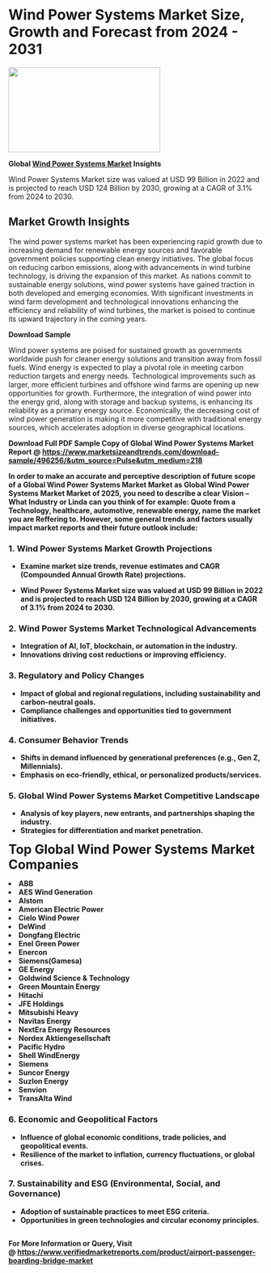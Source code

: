 <H1>Wind Power Systems Market Size, Growth and Forecast from 2024 - 2031</H1><img class="aligncenter size-medium wp-image-584254" src="https://thirdeyenews.in/wp-content/uploads/2024/09/Global-Market-Research-300x168.jpeg" alt="" width="300" height="168" /><p><strong>Global&nbsp;<a href="https://www.marketsizeandtrends.com/download-sample/496256/&amp;utm_source=Pulse&amp;utm_medium=218">Wind Power Systems Market</a> Insights</strong></p><p>Wind Power Systems Market size was valued at USD 99 Billion in 2022 and is projected to reach USD 124 Billion by 2030, growing at a CAGR of 3.1% from 2024 to 2030.</p><p><h2>Market Growth Insights</h2> <p>The wind power systems market has been experiencing rapid growth due to increasing demand for renewable energy sources and favorable government policies supporting clean energy initiatives. The global focus on reducing carbon emissions, along with advancements in wind turbine technology, is driving the expansion of this market. As nations commit to sustainable energy solutions, wind power systems have gained traction in both developed and emerging economies. With significant investments in wind farm development and technological innovations enhancing the efficiency and reliability of wind turbines, the market is poised to continue its upward trajectory in the coming years.</p> <p><strong>Download Sample</strong></p> <p>Wind power systems are poised for sustained growth as governments worldwide push for cleaner energy solutions and transition away from fossil fuels. Wind energy is expected to play a pivotal role in meeting carbon reduction targets and energy needs. Technological improvements such as larger, more efficient turbines and offshore wind farms are opening up new opportunities for growth. Furthermore, the integration of wind power into the energy grid, along with storage and backup systems, is enhancing its reliability as a primary energy source. Economically, the decreasing cost of wind power generation is making it more competitive with traditional energy sources, which accelerates adoption in diverse geographical locations.</p> <p><strong></p><p><span class=""><strong>Download Full PDF Sample Copy of Global Wind Power Systems Market Report</strong> @ <a href="https://www.marketsizeandtrends.com/download-sample/496256/&amp;utm_source=Pulse&amp;utm_medium=218" target="_blank">https://www.marketsizeandtrends.com/download-sample/496256/&amp;utm_source=Pulse&amp;utm_medium=218</a></span></p><p>In order to make an accurate and perceptive description of future scope of a Global&nbsp;Wind Power Systems Market Market as Global&nbsp;Wind Power Systems Market Market of 2025, you need to describe a clear Vision &ndash; What Industry or Linda can you think of for example: Quote from a Technology, healthcare, automotive, renewable energy, name the market you are Reffering to. However, some general trends and factors usually impact market reports and their future outlook include:</p><h3>1.&nbsp;<strong>Wind Power Systems Market Growth Projections</strong></h3><ul><li>Examine market size trends, revenue estimates and CAGR (Compounded Annual Growth Rate) projections.</li><li><p>Wind Power Systems Market size was valued at USD 99 Billion in 2022 and is projected to reach USD 124 Billion by 2030, growing at a CAGR of 3.1% from 2024 to 2030.</p></li></ul><h3>2.&nbsp;<strong>Wind Power Systems Market Technological Advancements</strong></h3><ul><li>Integration of AI, IoT, blockchain, or automation in the industry.</li><li>Innovations driving cost reductions or improving efficiency.</li></ul><h3>3.&nbsp;<strong>Regulatory and Policy Changes</strong></h3><ul><li>Impact of global and regional regulations, including sustainability and carbon-neutral goals.</li><li>Compliance challenges and opportunities tied to government initiatives.</li></ul><h3>4.&nbsp;<strong>Consumer Behavior Trends</strong></h3><ul><li>Shifts in demand influenced by generational preferences (e.g., Gen Z, Millennials).</li><li>Emphasis on eco-friendly, ethical, or personalized products/services.</li></ul><h3>5.&nbsp;<strong>Global Wind Power Systems Market Competitive Landscape</strong></h3><ul><li>Analysis of key players, new entrants, and partnerships shaping the industry.</li><li>Strategies for differentiation and market penetration.</li></ul><p data-pm-slice="1 1 []"><span style="color: inherit; font-family: inherit; font-size: 25px;">Top Global Wind Power Systems Market Companies</span></p><div class="" data-test-id=""><p><li>ABB</li><li> AES Wind Generation</li><li> Alstom</li><li> American Electric Power</li><li> Cielo Wind Power</li><li> DeWind</li><li> Dongfang Electric</li><li> Enel Green Power</li><li> Enercon</li><li> Siemens(Gamesa)</li><li> GE Energy</li><li> Goldwind Science & Technology</li><li> Green Mountain Energy</li><li> Hitachi</li><li> JFE Holdings</li><li> Mitsubishi Heavy</li><li> Navitas Energy</li><li> NextEra Energy Resources</li><li> Nordex Aktiengesellschaft</li><li> Pacific Hydro</li><li> Shell WindEnergy</li><li> Siemens</li><li> Suncor Energy</li><li> Suzlon Energy</li><li> Senvion</li><li> TransAlta Wind</li></p></div><h3>6.&nbsp;<strong>Economic and Geopolitical Factors</strong></h3><ul><li>Influence of global economic conditions, trade policies, and geopolitical events.</li><li>Resilience of the market to inflation, currency fluctuations, or global crises.</li></ul><h3>7.&nbsp;<strong>Sustainability and ESG (Environmental, Social, and Governance)</strong></h3><ul><li>Adoption of sustainable practices to meet ESG criteria.</li><li>Opportunities in green technologies and circular economy principles.</li></ul><h2><strong style="font-size: 14px;">For More Information or Query, Visit @&nbsp;</strong><a style="background-color: #ffffff; font-size: 14px;" href="https://www.marketsizeandtrends.com/report/wind-power-systems-market/" target="_blank">https://www.verifiedmarketreports.com/product/airport-passenger-boarding-bridge-market</a></h2>
